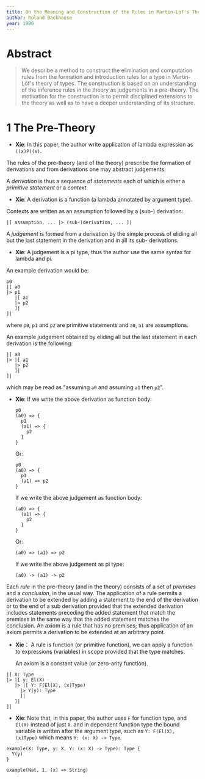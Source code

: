 ```yaml
---
title: On the Meaning and Construction of the Rules in Martin-Löf's Theory of Types
author: Roland Backhouse
year: 1986
---
```


# Abstract

> We describe a method to construct the elimination and computation
> rules from the formation and introduction rules for a type in
> Martin-Löf's theory of types. The construction is based on an
> understanding of the inference rules in the theory as judgements in
> a pre-theory. The motivation for the construction is to permit
> disciplined extensions to the theory as well as to have a deeper
> understanding of its structure.

# 1 The Pre-Theory

- **Xie**: In this paper, the author write application of lambda expression as `((x)P)(x)`.

The rules of the pre-theory (and of the theory) prescribe the
formation of derivations and from derivations one may abstract
judgements.

A *derivation* is thus a sequence of *statements* each of which is either
a *primitive statement* or a *context*.

- **Xie**: A derivation is a function (a lambda annotated by argument type).

Contexts are written as an assumption followed by a (sub-) derivation:

```
|[ assumption, ... |> (sub-)derivation, ... ]|
```

A *judgement* is formed from a derivation by the simple process of
eliding all but the last statement in the derivation and in all its
sub- derivations.

- **Xie**: A judgement is a pi type,
  thus the author use the same syntax for lambda and pi.

An example derivation would be:

```
p0
|[ a0
|> p1
   |[ a1
   |> p2
   ]|
]|
```

where `p0`, `p1` and `p2` are primitive statements and `a0`, `a1` are assumptions.

An example judgement obtained by eliding all
but the last statement in each derivation is the following:

```
|[ a0
|> |[ a1
   |> p2
   ]|
]|
```

which may be read as "assuming `a0` and assuming `a1` then `p2`".

- **Xie**: If we write the above derivation as function body:

  ```
  p0
  (a0) => {
    p1
    (a1) => {
      p2
    }
  }
  ```

  Or:

  ```
  p0
  (a0) => {
    p1
    (a1) => p2
  }
  ```

  If we write the above judgement as function body:

  ```
  (a0) => {
    (a1) => {
      p2
    }
  }
  ```

  Or:

  ```
  (a0) => (a1) => p2
  ```

  If we write the above judgement as pi type:

  ```
  (a0) -> (a1) -> p2
  ```

Each *rule* in the pre-theory (and in the theory) consists of a set of
*premises* and a *conclusion*, in the usual way. The application of a
rule permits a derivation to be extended by adding a statement to the
end of the derivation or to the end of a sub derivation provided that
the extended derivation includes statements preceding the added
statement that match the premises in the same way that the added
statement matches the conclusion. An axiom is a rule that has no
premises; thus application of an axiom permits a derivation to be
extended at an arbitrary point.

- **Xie**： A rule is function (or primitive function),
  we can apply a function to expressions (variables) in scope
  provided that the type matches.

  An axiom is a constant value (or zero-arity function).

```
|[ X: Type
|> |[ y: El(X)
   |> |[ Y: F(El(X), (x)Type)
     |> Y(y): Type
     ]|
   ]|
]|
```

- **Xie**: Note that, in this paper,
  the author uses `F` for function type,
  and `El(X)` instead of just `X`.
  and in dependent function type
  the bound variable is written after the argument type,
  such as `Y: F(El(X), (x)Type)` which means `Y: (x: X) -> Type`.

``` cicada
example(X: Type, y: X, Y: (x: X) -> Type): Type {
  Y(y)
}

example(Nat, 1, (x) => String)
```
